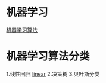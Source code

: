 # 机器学习
[机器学习算法](https://zhuanlan.zhihu.com/p/33794257)

# 机器学习算法分类
1.线性回归
[linear](file01/v2-b55226e2ae1f1d8cca9b2388c7d691ba_1440w.png)
2.决策树
3.贝叶斯分类
